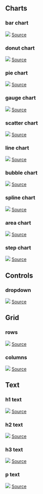 ## Charts
### bar chart
![](screenshots/bar_chart.png)
[Source](examples/bar_chart.yml)

### donut chart
![](screenshots/donut_chart.png)
[Source](examples/donut_chart.yml)

### pie chart
![](screenshots/pie_chart.png)
[Source](examples/pie_chart.yml)

### gauge chart
![](screenshots/gauge_chart.png)
[Source](examples/gauge_chart.yml)

### scatter chart
![](screenshots/scatter_chart.png)
[Source](examples/scatter_chart.yml)

### line chart
![](screenshots/line_chart.png)
[Source](examples/line_chart.yml)

### bubble chart
![](screenshots/bubble_chart.png)
[Source](examples/bubble_chart.yml)

### spline chart
![](screenshots/spline_chart.png)
[Source](examples/spline_chart.yml)

### area chart
![](screenshots/area_chart.png)
[Source](examples/area_chart.yml)

### step chart
![](screenshots/step_chart.png)
[Source](examples/step_chart.yml)



## Controls
### dropdown
![](screenshots/dropdown.png)
[Source](examples/dropdown.yml)



## Grid
### rows
![](screenshots/rows.png)
[Source](examples/rows.yml)

### columns
![](screenshots/columns.png)
[Source](examples/columns.yml)



## Text
### h1 text
![](screenshots/h1_text.png)
[Source](examples/h1_text.yml)

### h2 text
![](screenshots/h2_text.png)
[Source](examples/h2_text.yml)

### h3 text
![](screenshots/h3_text.png)
[Source](examples/h3_text.yml)

### p text
![](screenshots/p_text.png)
[Source](examples/p_text.yml)




